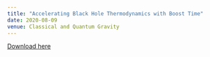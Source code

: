 ```yaml
---
title: "Accelerating Black Hole Thermodynamics with Boost Time"
date: 2020-08-09
venue: Classical and Quantum Gravity
---
```

[Download here](https://inspirehep.net/literature/1810936)
